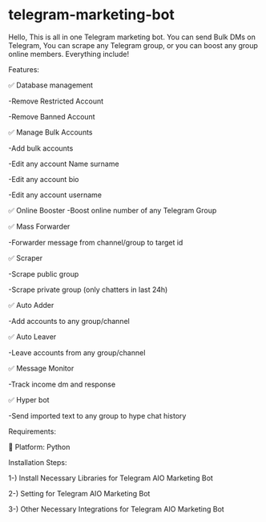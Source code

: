 # telegram-marketing-bot

Hello,
This is all in one Telegram marketing bot. You can send Bulk DMs on Telegram, You can scrape any Telegram group, or you can boost any group online members. Everything include!


Features:

✅ Database management

-Remove Restricted Account

-Remove Banned Account

✅ Manage Bulk Accounts

-Add bulk accounts

-Edit any account Name surname

-Edit any account bio

-Edit any account username


✅ Online Booster
-Boost online number of any Telegram Group


✅ Mass Forwarder

-Forwarder message from channel/group to target id


✅ Scraper

-Scrape public group

-Scrape private group (only chatters in last 24h)


✅ Auto Adder

-Add accounts to any group/channel


✅ Auto Leaver

-Leave accounts from any group/channel


✅ Message Monitor

-Track income dm and response


✅ Hyper bot

-Send imported text to any group to hype chat history

Requirements:

📝 Platform: Python



Installation Steps:


1-) Install Necessary Libraries for Telegram AIO Marketing Bot


2-) Setting for Telegram AIO Marketing Bot


3-) Other Necessary Integrations for Telegram AIO Marketing Bot
